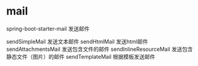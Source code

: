 # mail

spring-boot-starter-mail 发送邮件


sendSimpleMail 发送文本邮件
sendHtmlMail 发送html邮件
sendAttachmentsMail 发送包含文件的邮件
sendInlineResourceMail 发送包含静态文件（图片）的邮件
sendTemplateMail 根据模板发送邮件
